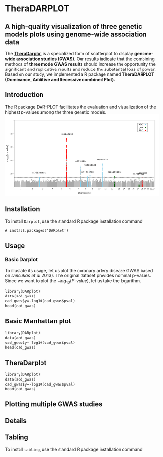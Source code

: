 # TheraDARPLOT 
## A high-quality visualization of three genetic models plots using genome-wide association data
The [**TheraDarplot**](https://github.com/Dahyun-Park/DARplot/) is a specialized form of scatterplot to display **genome-wide association studies (GWAS)**. 
Our results indicate that the combining methods of **three mode GWAS results** should increase the opportunity 
the significant and replicative results and reduce the substantial loss of power. Based on our study, 
we implemented a R package named 
**TheraDARPLOT** **(Dominance, Additive and Recessive combined Plot).** 

## Introduction
The R package DAR-PLOT facilitates the evaluation and visualization of the highest p-values among the three genetic models.
![new_dm.png](new_dm.png)

## Installation
To install `Darplot`, use the standard R package installation command.

```{r}
# install.packages('DARplot')
```
## Usage
### Basic Darplot
To illustate its usage, let us plot the coronary artery disease GWAS based on *Deloukas et al*(2013). The original dataset provides nominal p-values. Since we want to plot the $-log_{10}(P\text{-}value)$, let us take the logarithm.  


```{r,cache=TRUE}
library(DARplot)
data(add_gwas)
cad_gwas$y=-log10(cad_gwas$pval)
head(cad_gwas)
```
## Basic Manhattan plot

```{r,cache=TRUE}
library(DARplot)
data(add_gwas)
cad_gwas$y=-log10(cad_gwas$pval)
head(cad_gwas)
```

## TheraDarplot

```{r,cache=TRUE}
library(DARplot)
data(add_gwas)
cad_gwas$y=-log10(cad_gwas$pval)
head(cad_gwas)
```

## Plotting multiple GWAS studies

## Details

## Tabling
To install `tabling`, use the standard R package installation command.
```# install.packages('DARplot')
```
